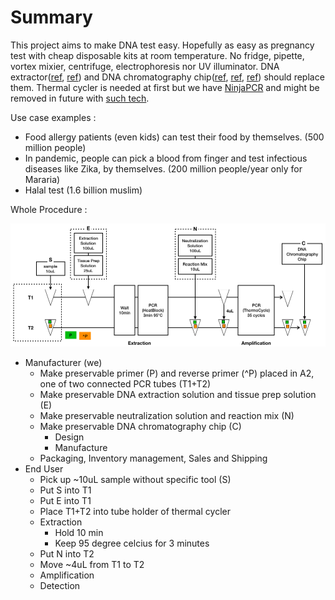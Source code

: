 # Summary

This project aims to make DNA test easy. Hopefully as easy as pregnancy test with cheap disposable kits at room temperature.
No fridge, pipette, vortex mixier, centrifuge, electrophoresis nor UV illuminator. DNA extractor([ref](https://www.kaneka-labtest.com/en/pre/dna_version2.html), [ref](https://www.funakoshi.co.jp/contents/64147)) and DNA chromatography chip([ref](https://www.kaneka-labtest.com/en/chromato/index.html), [ref](https://www.kurabo.co.jp/bio/English/product/products.php?M=D&PID=99), [ref](https://techcrunch.com/2016/05/06/zika-test/)) should replace them. Thermal cycler is needed at first but we have [NinjaPCR](https://github.com/hisashin/NinjaPCR) and might be removed in future with [such tech](https://www.twistdx.co.uk/en/products/product/twistamp-basic).

Use case examples :
- Food allergy patients (even kids) can test their food by themselves. (500 million people)
- In pandemic, people can pick a blood from finger and test infectious diseases like Zika, by themselves. (200 million people/year only for Mararia)
- Halal test (1.6 billion muslim)

Whole Procedure :

![Whole procedure](https://github.com/hisashin/chip/blob/master/doc/images/procedure.png)

- Manufacturer (we)
   - Make preservable primer (P) and reverse primer (^P) placed in A2, one of two connected PCR tubes (T1+T2)
   - Make preservable DNA extraction solution and tissue prep solution (E)
   - Make preservable neutralization solution and reaction mix (N)
   - Make preservable DNA chromatography chip (C)
      - Design
      - Manufacture
   - Packaging, Inventory management, Sales and Shipping
- End User
   - Pick up ~10uL sample without specific tool (S)
   - Put S into T1
   - Put E into T1
   - Place T1+T2 into tube holder of thermal cycler
   - Extraction
      - Hold 10 min
      - Keep 95 degree celcius for 3 minutes
   - Put N into T2
   - Move ~4uL from T1 to T2
   - Amplification
   - Detection
